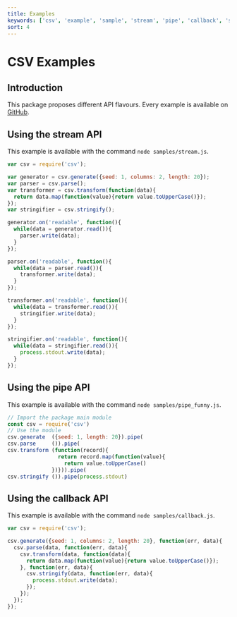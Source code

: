 ```yaml
---
title: Examples
keywords: ['csv', 'example', 'sample', 'stream', 'pipe', 'callback', 'sync', 'async']
sort: 4
---
```


# CSV Examples

## Introduction

This package proposes different API flavours. Every example is available on [GitHub](https://github.com/adaltas/node-csv/tree/master/samples).

## Using the stream API

This example is available with the command `node samples/stream.js`.

```js
var csv = require('csv');

var generator = csv.generate({seed: 1, columns: 2, length: 20});
var parser = csv.parse();
var transformer = csv.transform(function(data){
  return data.map(function(value){return value.toUpperCase()});
});
var stringifier = csv.stringify();

generator.on('readable', function(){
  while(data = generator.read()){
    parser.write(data);
  }
});

parser.on('readable', function(){
  while(data = parser.read()){
    transformer.write(data);
  }
});

transformer.on('readable', function(){
  while(data = transformer.read()){
    stringifier.write(data);
  }
});

stringifier.on('readable', function(){
  while(data = stringifier.read()){
    process.stdout.write(data);
  }
});
```

## Using the pipe API

This example is available with the command `node samples/pipe_funny.js`.

```js
// Import the package main module
const csv = require('csv')
// Use the module
csv.generate  ({seed: 1, length: 20}).pipe(
csv.parse     ()).pipe(
csv.transform (function(record){
                return record.map(function(value){
                  return value.toUpperCase()
              })})).pipe(
csv.stringify ()).pipe(process.stdout)
```

## Using the callback API

This example is available with the command `node samples/callback.js`.

```js
var csv = require('csv');

csv.generate({seed: 1, columns: 2, length: 20}, function(err, data){
  csv.parse(data, function(err, data){
    csv.transform(data, function(data){
      return data.map(function(value){return value.toUpperCase()});
    }, function(err, data){
      csv.stringify(data, function(err, data){
        process.stdout.write(data);
      });
    });
  });
});
```

